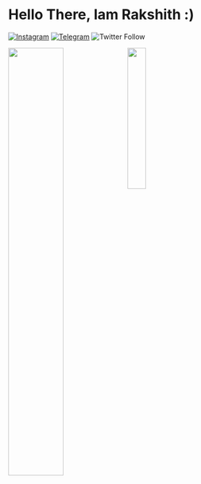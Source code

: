 # Hello There, Iam Rakshith :)

[![Instagram](https://img.shields.io/badge/Instagram-%23E4405F.svg?style=for-the-badge&logo=Instagram&logoColor=white)](https://www.instagram.com/rakshithrao.78)
[![Telegram](https://img.shields.io/badge/Telegram-2CA5E0?style=for-the-badge&logo=telegram&logoColor=white)](https://telegram.dog/peace_is_dead)
![Twitter Follow](https://img.shields.io/twitter/follow/rakshith_rao78)


<img align="left" width="47%" src="https://github-readme-stats.vercel.app/api?username=strange552&show_icons=true&theme=transparent" />

<img align="left" width="27%" src="https://github-readme-stats.vercel.app/api/top-langs/?username=strange552" />




